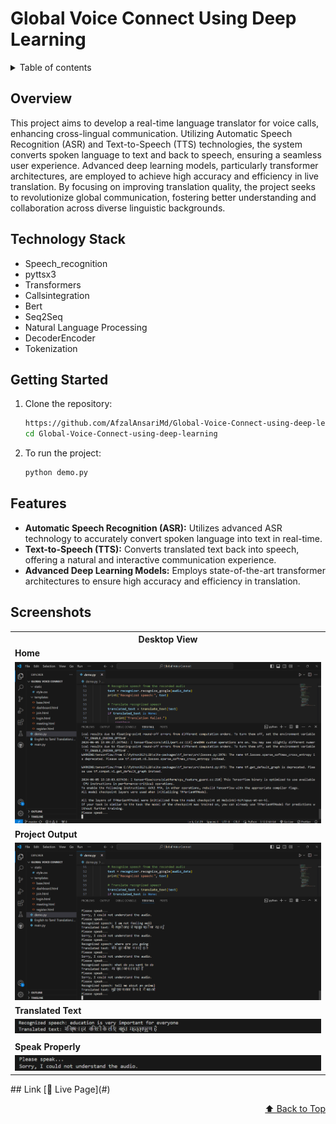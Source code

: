 <div id="top"></div>

# Global Voice Connect Using Deep Learning

<details>
<summary>Table of contents</summary>

-   [Overview](#overview)
-   [Technology Stack](#technology-stack)
-   [Getting Started](#getting-started)
-   [Features](#features)
-   [Screenshots](#screenshots)
-   [Link](#link)

</details>

## Overview

This project aims to develop a real-time language translator for voice calls, enhancing cross-lingual communication. Utilizing Automatic Speech Recognition (ASR) and Text-to-Speech (TTS) technologies, the system converts spoken language to text and back to speech, ensuring a seamless user experience. Advanced deep learning models, particularly transformer architectures, are employed to achieve high accuracy and efficiency in live translation. By focusing on improving translation quality, the project seeks to revolutionize global communication, fostering better understanding and collaboration across diverse linguistic backgrounds.
## Technology Stack

- Speech_recognition
- pyttsx3
- Transformers
- Callsintegration
- Bert
- Seq2Seq
- Natural Language Processing
- DecoderEncoder
- Tokenization

## Getting Started

1. Clone the repository:

   ```bash
   https://github.com/AfzalAnsariMd/Global-Voice-Connect-using-deep-learning.git
   cd Global-Voice-Connect-using-deep-learning

   ```

2. To run the project:

   ```bash
   python demo.py
   ```



## Features

- **Automatic Speech Recognition (ASR):** Utilizes advanced ASR technology to accurately convert spoken language into text in real-time.
- **Text-to-Speech (TTS):** Converts translated text back into speech, offering a natural and interactive communication experience.
- **Advanced Deep Learning Models:** Employs state-of-the-art transformer architectures to ensure high accuracy and efficiency in translation.

## Screenshots

<table>
    <tr>
        <th>Desktop View</th>
    </tr>
    <tr>
      <td colspan="3" style="text-align: left; font-weight: bold;">Home</td>
    </tr>
    <tr>
        <td>
            <img src="Screenshot1.png" width="100%" title="Desktop view - Home"/>
        </td>
    </tr>
    <tr>
      <td colspan="3" style="text-align: left; font-weight: bold;">Project Output</td>
    </tr>
    <tr>
        <td>
            <img src="Screenshot2.png" width="100%" title="Desktop view - MyGames"/>
        </td>
    </tr>
    <tr>
      <td colspan="3" style="text-align: left; font-weight: bold;">Translated Text</td>
    </tr>
    <tr>
        <td>
            <img src="Screenshot4.png" width="100%" title="Desktop view - Game Info"/>
        </td>
    </tr>
    <tr>
      <td colspan="3" style="text-align: left; font-weight: bold;"></td>
    </tr>
    <tr>
      <td colspan="3" style="text-align: left; font-weight: bold;">Speak Properly</td>
    </tr>
  <tr>
        <td>
            <img src="Screenshot5.png" width="100%" title="Desktop view - Game Info"/>
        </td>
    </tr>
</table>
## Link
[🚀 Live Page](#)

<p align="right"><a href="#top">⬆️ Back to Top</a></p>

